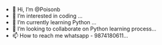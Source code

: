 - 👋 Hi, I’m @Poisonb
- 👀 I’m interested in coding ...
- 🌱 I’m currently learning Python ...
- 💞️ I’m looking to collaborate on Python learning process...
- 📫 How to reach me whatsapp - 9874180611...

<!---
Poisonb/Poisonb is a ✨ special ✨ repository because its `README.md` (this file) appears on your GitHub profile.
You can click the Preview link to take a look at your changes.
--->
